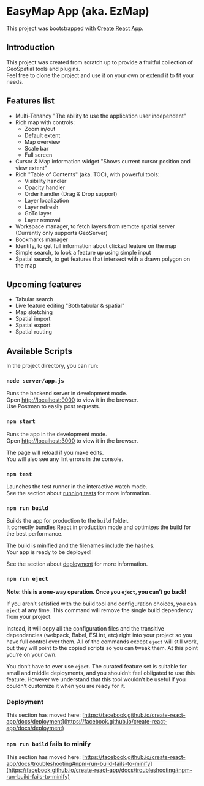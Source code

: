 # EasyMap App (aka. EzMap)

This project was bootstrapped with [Create React App](https://github.com/facebook/create-react-app).

## Introduction

This project was created from scratch up to provide a fruitful collection of GeoSpatial tools and plugins.\
Feel free to clone the project and use it on your own or extend it to fit your needs.

## Features list

* Multi-Tenancy "The ability to use the application user independent"
* Rich map with controls:
  * Zoom in/out
  * Default extent
  * Map overview
  * Scale bar
  * Full screen
* Cursor & Map information widget "Shows current cursor position and view extent"
* Rich "Table of Contents" (aka. TOC), with powerful tools:
  * Visibility handler
  * Opacity handler
  * Order handler (Drag & Drop support)
  * Layer localization
  * Layer refresh
  * GoTo layer
  * Layer removal
* Workspace manager, to fetch layers from remote spatial server (Currently only supports GeoServer)
* Bookmarks manager
* Identify, to get full information about clicked feature on the map
* Simple search, to look a feature up using simple input
* Spatial search, to get features that intersect with a drawn polygon on the map

## Upcoming features

* Tabular search
* Live feature editing "Both tabular & spatial"
* Map sketching
* Spatial import
* Spatial export
* Spatial routing

## Available Scripts

In the project directory, you can run:

### `node server/app.js`

Runs the backend server in development mode.\
Open [http://localhost:9000](http://localhost:9000) to view it in the browser.\
Use Postman to easily post requests.

### `npm start`

Runs the app in the development mode.\
Open [http://localhost:3000](http://localhost:3000) to view it in the browser.

The page will reload if you make edits.\
You will also see any lint errors in the console.

### `npm test`

Launches the test runner in the interactive watch mode.\
See the section about [running tests](https://facebook.github.io/create-react-app/docs/running-tests) for more information.

### `npm run build`

Builds the app for production to the `build` folder.\
It correctly bundles React in production mode and optimizes the build for the best performance.

The build is minified and the filenames include the hashes.\
Your app is ready to be deployed!

See the section about [deployment](https://facebook.github.io/create-react-app/docs/deployment) for more information.

### `npm run eject`

**Note: this is a one-way operation. Once you `eject`, you can’t go back!**

If you aren’t satisfied with the build tool and configuration choices, you can `eject` at any time. This command will remove the single build dependency from your project.

Instead, it will copy all the configuration files and the transitive dependencies (webpack, Babel, ESLint, etc) right into your project so you have full control over them. All of the commands except `eject` will still work, but they will point to the copied scripts so you can tweak them. At this point you’re on your own.

You don’t have to ever use `eject`. The curated feature set is suitable for small and middle deployments, and you shouldn’t feel obligated to use this feature. However we understand that this tool wouldn’t be useful if you couldn’t customize it when you are ready for it.

### Deployment

This section has moved here: [https://facebook.github.io/create-react-app/docs/deployment](https://facebook.github.io/create-react-app/docs/deployment)

### `npm run build` fails to minify

This section has moved here: [https://facebook.github.io/create-react-app/docs/troubleshooting#npm-run-build-fails-to-minify](https://facebook.github.io/create-react-app/docs/troubleshooting#npm-run-build-fails-to-minify)
